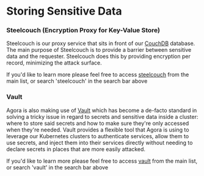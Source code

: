 # Storing Sensitive Data

### Steelcouch (Encryption Proxy for Key-Value Store)
Steelcouch is our proxy service that sits in front of our [CouchDB](https://couchdb.apache.org/) database. The main purpose
of Steelcouch is to provide a barrier between sensitive data and the requester. Steelcouch does this by providing 
encryption per record, minimizing the attack surface. 

If you'd like to learn more please feel free to access [steelcouch](../../../ns/secure-kvs/steelcouch/docs/README.md) from the main list, or search 'steelcouch' in the 
search bar above

### Vault 
Agora is also making use of [Vault](https://www.vaultproject.io/) which has become a de-facto standard in solving a tricky 
issue in regard to secrets and sensitive data inside a cluster: where to store said secrets and how to make sure they're 
only accessed when they're needed. Vault provides a flexible tool that Agora is using to leverage our Kubernetes clusters 
to authenticate services, allow them to use secrets, and inject them into their services directly without needing to declare
secrets in places that are more easily attacked.

If you'd like to learn more please feel free to access [vault](../vault/docs/README.md) from the main list, or search 'vault' in the
search bar above

